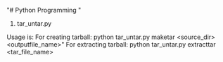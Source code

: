 "# Python Programming " 

1. tar_untar.py 


 Usage is:
 For creating tarball: python tar_untar.py maketar <source_dir>  <outputfile_name>"
 For extracting tarball: python tar_untar.py extracttar <tar_file_name>
